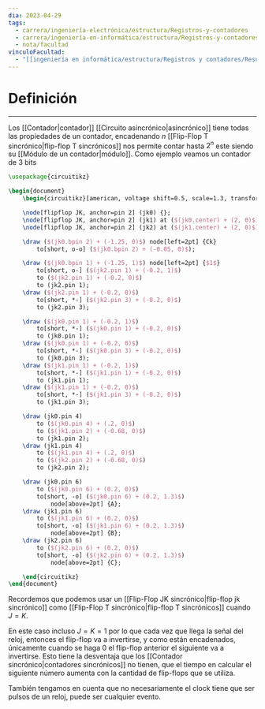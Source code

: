 ```yaml
---
dia: 2023-04-29
tags:
  - carrera/ingeniería-electrónica/estructura/Registros-y-contadores
  - carrera/ingeniería-en-informática/estructura/Registros-y-contadores
  - nota/facultad
vinculoFacultad:
  - "[[ingeniería en informática/estructura/Registros y contadores/Resumen.md]]"
---
```

# Definición
---
Los [[Contador|contador]] [[Circuito asincrónico|asincrónico]] tiene todas las propiedades de un contador, encadenando $n$ [[Flip-Flop T sincrónico|flip-flop T sincrónicos]] nos permite contar hasta $2^n$ este siendo su [[Módulo de un contador|módulo]]. Como ejemplo veamos un contador de $3$ bits

```tikz
\usepackage{circuitikz} 

\begin{document} 
	\begin{circuitikz}[american, voltage shift=0.5, scale=1.3, transform shape, thick]

	\node[flipflop JK, anchor=pin 2] (jk0) {};
	\node[flipflop JK, anchor=pin 2] (jk1) at ($(jk0.center) + (2, 0)$) {};
	\node[flipflop JK, anchor=pin 2] (jk2) at ($(jk1.center) + (2, 0)$) {};

	\draw ($(jk0.bpin 2) + (-1.25, 0)$) node[left=2pt] {Ck}
		to[short, o-o] ($(jk0.bpin 2) + (-0.05, 0)$);

	\draw ($(jk0.bpin 1) + (-1.25, 1)$) node[left=2pt] {$1$}
		to[short, o-] ($(jk2.pin 1) + (-0.2, 1)$)
		to ($(jk2.pin 1) + (-0.2, 0)$)
		to (jk2.pin 1);
	\draw ($(jk2.pin 1) + (-0.2, 0)$)
		to[short, *-] ($(jk2.pin 3) + (-0.2, 0)$)
		to (jk2.pin 3);

	\draw ($(jk0.pin 1) + (-0.2, 1)$)
		to[short, *-] ($(jk0.pin 1) + (-0.2, 0)$)
		to (jk0.pin 1);
	\draw ($(jk0.pin 1) + (-0.2, 0)$)
		to[short, *-] ($(jk0.pin 3) + (-0.2, 0)$)
		to (jk0.pin 3);
	\draw ($(jk1.pin 1) + (-0.2, 1)$)
		to[short, *-] ($(jk1.pin 1) + (-0.2, 0)$)
		to (jk1.pin 1);
	\draw ($(jk1.pin 1) + (-0.2, 0)$)
		to[short, *-] ($(jk1.pin 3) + (-0.2, 0)$)
		to (jk1.pin 3);

	\draw (jk0.pin 4)
		to ($(jk0.pin 4) + (.2, 0)$)
		to ($(jk1.pin 2) + (-0.68, 0)$)
		to (jk1.pin 2);
	\draw (jk1.pin 4)
		to ($(jk1.pin 4) + (.2, 0)$)
		to ($(jk2.pin 2) + (-0.68, 0)$)
		to (jk2.pin 2);

	\draw (jk0.pin 6)
		to ($(jk0.pin 6) + (0.2, 0)$)
		to[short, -o] ($(jk0.pin 6) + (0.2, 1.3)$)
			node[above=2pt] {A};
	\draw (jk1.pin 6)
		to ($(jk1.pin 6) + (0.2, 0)$)
		to[short, -o] ($(jk1.pin 6) + (0.2, 1.3)$)
			node[above=2pt] {B};
	\draw (jk2.pin 6)
		to ($(jk2.pin 6) + (0.2, 0)$)
		to[short, -o] ($(jk2.pin 6) + (0.2, 1.3)$)
			node[above=2pt] {C};

	\end{circuitikz}
\end{document}
```

Recordemos que podemos usar un [[Flip-Flop JK sincrónico|flip-flop jk sincrónico]] como [[Flip-Flop T sincrónico|flip-flop T sincrónicos]] cuando $J = K$. 

En este caso incluso $J = K = 1$ por lo que cada vez que llega la señal del reloj, entonces el flip-flop va a invertirse, y como están encadenados, únicamente cuando se haga $0$ el flip-flop anterior el siguiente va a invertirse. Esto tiene la desventaja que los [[Contador sincrónico|contadores sincrónicos]] no tienen, que el tiempo en calcular el siguiente número aumenta con la cantidad de flip-flops que se utiliza.

También tengamos en cuenta que no necesariamente el clock tiene que ser pulsos de un reloj, puede ser cualquier evento.
